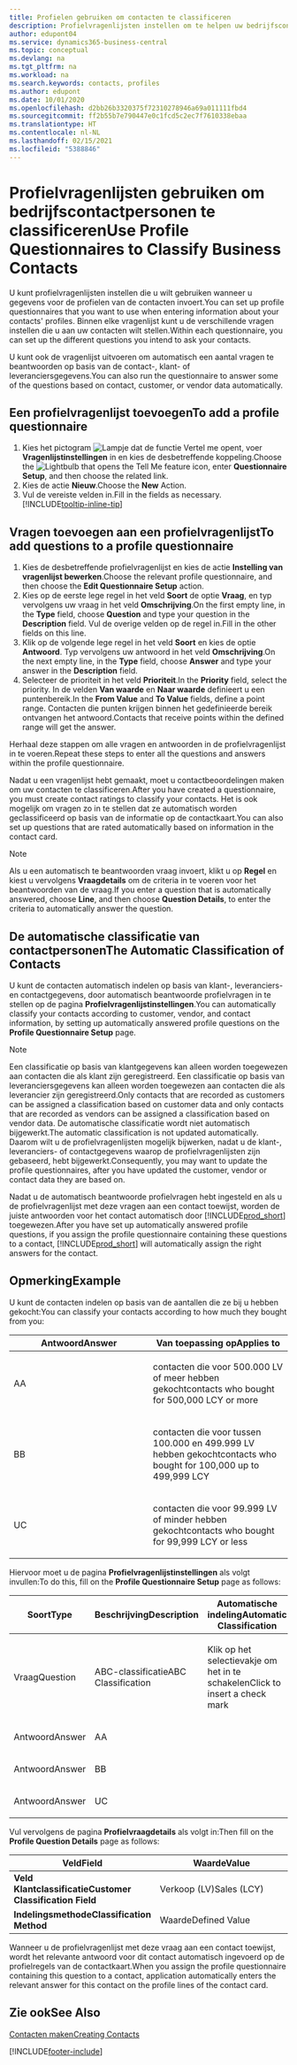 ```yaml
---
title: Profielen gebruiken om contacten te classificeren
description: Profielvragenlijsten instellen om te helpen uw bedrijfscontactpersonen te classificeren
author: edupont04
ms.service: dynamics365-business-central
ms.topic: conceptual
ms.devlang: na
ms.tgt_pltfrm: na
ms.workload: na
ms.search.keywords: contacts, profiles
ms.author: edupont
ms.date: 10/01/2020
ms.openlocfilehash: d2bb26b3320375f72310278946a69a011111fbd4
ms.sourcegitcommit: ff2b55b7e790447e0c1fcd5c2ec7f7610338ebaa
ms.translationtype: HT
ms.contentlocale: nl-NL
ms.lasthandoff: 02/15/2021
ms.locfileid: "5388846"
---
```

# <a name="use-profile-questionnaires-to-classify-business-contacts"></a><span data-ttu-id="ca596-103">Profielvragenlijsten gebruiken om bedrijfscontactpersonen te classificeren</span><span class="sxs-lookup"><span data-stu-id="ca596-103">Use Profile Questionnaires to Classify Business Contacts</span></span>
<span data-ttu-id="ca596-104">U kunt profielvragenlijsten instellen die u wilt gebruiken wanneer u gegevens voor de profielen van de contacten invoert.</span><span class="sxs-lookup"><span data-stu-id="ca596-104">You can set up profile questionnaires that you want to use when entering information about your contacts' profiles.</span></span> <span data-ttu-id="ca596-105">Binnen elke vragenlijst kunt u de verschillende vragen instellen die u aan uw contacten wilt stellen.</span><span class="sxs-lookup"><span data-stu-id="ca596-105">Within each questionnaire, you can set up the different questions you intend to ask your contacts.</span></span>  

<span data-ttu-id="ca596-106">U kunt ook de vragenlijst uitvoeren om automatisch een aantal vragen te beantwoorden op basis van de contact-, klant- of leveranciersgegevens.</span><span class="sxs-lookup"><span data-stu-id="ca596-106">You can also run the questionnaire to answer some of the questions based on contact, customer, or vendor data automatically.</span></span>  

## <a name="to-add-a-profile-questionnaire"></a><span data-ttu-id="ca596-107">Een profielvragenlijst toevoegen</span><span class="sxs-lookup"><span data-stu-id="ca596-107">To add a profile questionnaire</span></span>
1.  <span data-ttu-id="ca596-108">Kies het pictogram ![Lampje dat de functie Vertel me opent](media/ui-search/search_small.png "Vertel me wat u wilt doen"), voer **Vragenlijstinstellingen** in en kies de desbetreffende koppeling.</span><span class="sxs-lookup"><span data-stu-id="ca596-108">Choose the ![Lightbulb that opens the Tell Me feature](media/ui-search/search_small.png "Tell me what you want to do") icon, enter **Questionnaire Setup**, and then choose the related link.</span></span>  
2.  <span data-ttu-id="ca596-109">Kies de actie **Nieuw**.</span><span class="sxs-lookup"><span data-stu-id="ca596-109">Choose the **New** Action.</span></span>  
3.  <span data-ttu-id="ca596-110">Vul de vereiste velden in.</span><span class="sxs-lookup"><span data-stu-id="ca596-110">Fill in the fields as necessary.</span></span> [!INCLUDE[tooltip-inline-tip](includes/tooltip-inline-tip_md.md)]  

## <a name="to-add-questions-to-a-profile-questionnaire"></a><span data-ttu-id="ca596-111">Vragen toevoegen aan een profielvragenlijst</span><span class="sxs-lookup"><span data-stu-id="ca596-111">To add questions to a profile questionnaire</span></span>
1.  <span data-ttu-id="ca596-112">Kies de desbetreffende profielvragenlijst en kies de actie **Instelling van vragenlijst bewerken**.</span><span class="sxs-lookup"><span data-stu-id="ca596-112">Choose the relevant profile questionnaire, and then choose the **Edit Questionnaire Setup** action.</span></span>  
2.  <span data-ttu-id="ca596-113">Kies op de eerste lege regel in het veld **Soort** de optie **Vraag**, en typ vervolgens uw vraag in het veld **Omschrijving**.</span><span class="sxs-lookup"><span data-stu-id="ca596-113">On the first empty line, in the **Type** field, choose **Question** and type your question in the **Description** field.</span></span> <span data-ttu-id="ca596-114">Vul de overige velden op de regel in.</span><span class="sxs-lookup"><span data-stu-id="ca596-114">Fill in the other fields on this line.</span></span>  
3.  <span data-ttu-id="ca596-115">Klik op de volgende lege regel in het veld **Soort** en kies de optie **Antwoord**. Typ vervolgens uw antwoord in het veld **Omschrijving**.</span><span class="sxs-lookup"><span data-stu-id="ca596-115">On the next empty line, in the **Type** field, choose **Answer** and type your answer in the **Description** field.</span></span>  
4.  <span data-ttu-id="ca596-116">Selecteer de prioriteit in het veld **Prioriteit**.</span><span class="sxs-lookup"><span data-stu-id="ca596-116">In the **Priority** field, select the priority.</span></span> <span data-ttu-id="ca596-117">In de velden **Van waarde** en **Naar waarde** definieert u een puntenbereik.</span><span class="sxs-lookup"><span data-stu-id="ca596-117">In the **From Value** and **To Value** fields, define a point range.</span></span> <span data-ttu-id="ca596-118">Contacten die punten krijgen binnen het gedefinieerde bereik ontvangen het antwoord.</span><span class="sxs-lookup"><span data-stu-id="ca596-118">Contacts that receive points within the defined range will get the answer.</span></span>  

<span data-ttu-id="ca596-119">Herhaal deze stappen om alle vragen en antwoorden in de profielvragenlijst in te voeren.</span><span class="sxs-lookup"><span data-stu-id="ca596-119">Repeat these steps to enter all the questions and answers within the profile questionnaire.</span></span>

<span data-ttu-id="ca596-120">Nadat u een vragenlijst hebt gemaakt, moet u contactbeoordelingen maken om uw contacten te classificeren.</span><span class="sxs-lookup"><span data-stu-id="ca596-120">After you have created a questionnaire, you must create contact ratings to classify your contacts.</span></span> <span data-ttu-id="ca596-121">Het is ook mogelijk om vragen zo in te stellen dat ze automatisch worden geclassificeerd op basis van de informatie op de contactkaart.</span><span class="sxs-lookup"><span data-stu-id="ca596-121">You can also set up questions that are rated automatically based on information in the contact card.</span></span>  

> [!NOTE]
> <span data-ttu-id="ca596-122">Als u een automatisch te beantwoorden vraag invoert, klikt u op <STRONG>Regel</STRONG> en kiest u vervolgens <STRONG>Vraagdetails</STRONG> om de criteria in te voeren voor het beantwoorden van de vraag.</span><span class="sxs-lookup"><span data-stu-id="ca596-122">If you enter a question that is automatically answered, choose <STRONG>Line</STRONG>, and then choose <STRONG>Question Details</STRONG>, to enter the criteria to automatically answer the question.</span></span>

## <a name="the-automatic-classification-of-contacts"></a><span data-ttu-id="ca596-123">De automatische classificatie van contactpersonen</span><span class="sxs-lookup"><span data-stu-id="ca596-123">The Automatic Classification of Contacts</span></span>
<span data-ttu-id="ca596-124">U kunt de contacten automatisch indelen op basis van klant-, leveranciers- en contactgegevens, door automatisch beantwoorde profielvragen in te stellen op de pagina **Profielvragenlijstinstellingen**.</span><span class="sxs-lookup"><span data-stu-id="ca596-124">You can automatically classify your contacts according to customer, vendor, and contact information, by setting up automatically answered profile questions on the **Profile Questionnaire Setup** page.</span></span>  

> [!NOTE]
> <span data-ttu-id="ca596-125">Een classificatie op basis van klantgegevens kan alleen worden toegewezen aan contacten die als klant zijn geregistreerd. Een classificatie op basis van leveranciersgegevens kan alleen worden toegewezen aan contacten die als leverancier zijn geregistreerd.</span><span class="sxs-lookup"><span data-stu-id="ca596-125">Only contacts that are recorded as customers can be assigned a classification based on customer data and only contacts that are recorded as vendors can be assigned a classification based on vendor data.</span></span> <span data-ttu-id="ca596-126">De automatische classificatie wordt niet automatisch bijgewerkt.</span><span class="sxs-lookup"><span data-stu-id="ca596-126">The automatic classification is not updated automatically.</span></span> <span data-ttu-id="ca596-127">Daarom wilt u de profielvragenlijsten mogelijk bijwerken, nadat u de klant-, leveranciers- of contactgegevens waarop de profielvragenlijsten zijn gebaseerd, hebt bijgewerkt.</span><span class="sxs-lookup"><span data-stu-id="ca596-127">Consequently, you may want to update the profile questionnaires, after you have updated the customer, vendor or contact data they are based on.</span></span>  

<span data-ttu-id="ca596-128">Nadat u de automatisch beantwoorde profielvragen hebt ingesteld en als u de profielvragenlijst met deze vragen aan een contact toewijst, worden de juiste antwoorden voor het contact automatisch door [!INCLUDE[prod_short](includes/prod_short.md)] toegewezen.</span><span class="sxs-lookup"><span data-stu-id="ca596-128">After you have set up automatically answered profile questions, if you assign the profile questionnaire containing these questions to a contact, [!INCLUDE[prod_short](includes/prod_short.md)] will automatically assign the right answers for the contact.</span></span>  

## <a name="example"></a><span data-ttu-id="ca596-129">Opmerking</span><span class="sxs-lookup"><span data-stu-id="ca596-129">Example</span></span>
<span data-ttu-id="ca596-130">U kunt de contacten indelen op basis van de aantallen die ze bij u hebben gekocht:</span><span class="sxs-lookup"><span data-stu-id="ca596-130">You can classify your contacts according to how much they bought from you:</span></span>

<table>
<colgroup>
<col style="width: 50%" />
<col style="width: 50%" />
</colgroup>
<thead>
<tr class="header">
<th><span data-ttu-id="ca596-131"><strong>Antwoord</strong></span><span class="sxs-lookup"><span data-stu-id="ca596-131"><strong>Answer</strong></span></span></th>
<th><span data-ttu-id="ca596-132"><strong>Van toepassing op</strong></span><span class="sxs-lookup"><span data-stu-id="ca596-132"><strong>Applies to</strong></span></span></th>
</tr>
</thead>
<tbody>
<tr class="odd">
<td><p><span data-ttu-id="ca596-133">A</span><span class="sxs-lookup"><span data-stu-id="ca596-133">A</span></span></p></td>
<td><p><span data-ttu-id="ca596-134">contacten die voor 500.000 LV of meer hebben gekocht</span><span class="sxs-lookup"><span data-stu-id="ca596-134">contacts who bought for 500,000 LCY or more</span></span></p></td>
</tr>
<tr class="even">
<td><p><span data-ttu-id="ca596-135">B</span><span class="sxs-lookup"><span data-stu-id="ca596-135">B</span></span></p></td>
<td><p><span data-ttu-id="ca596-136">contacten die voor tussen 100.000 en 499.999 LV hebben gekocht</span><span class="sxs-lookup"><span data-stu-id="ca596-136">contacts who bought for 100,000 up to 499,999 LCY</span></span></p></td>
</tr>
<tr class="odd">
<td><p><span data-ttu-id="ca596-137">U</span><span class="sxs-lookup"><span data-stu-id="ca596-137">C</span></span></p></td>
<td><p><span data-ttu-id="ca596-138">contacten die voor 99.999 LV of minder hebben gekocht</span><span class="sxs-lookup"><span data-stu-id="ca596-138">contacts who bought for 99,999 LCY or less</span></span></p></td>
</tr>
</tbody>
</table>

<span data-ttu-id="ca596-139">Hiervoor moet u de pagina **Profielvragenlijstinstellingen** als volgt invullen:</span><span class="sxs-lookup"><span data-stu-id="ca596-139">To do this, fill on the **Profile Questionnaire Setup** page as follows:</span></span>


<table>
<colgroup>
<col style="width: 20%" />
<col style="width: 20%" />
<col style="width: 20%" />
<col style="width: 20%" />
<col style="width: 20%" />
</colgroup>
<thead>
<tr class="header">
<th><span data-ttu-id="ca596-140"><strong>Soort</strong></span><span class="sxs-lookup"><span data-stu-id="ca596-140"><strong>Type</strong></span></span></th>
<th><span data-ttu-id="ca596-141"><strong>Beschrijving</strong></span><span class="sxs-lookup"><span data-stu-id="ca596-141"><strong>Description</strong></span></span></th>
<th><span data-ttu-id="ca596-142"><strong>Automatische indeling</strong></span><span class="sxs-lookup"><span data-stu-id="ca596-142"><strong>Automatic Classification</strong></span></span></th>
<th><span data-ttu-id="ca596-143"><strong>Van waarde</strong></span><span class="sxs-lookup"><span data-stu-id="ca596-143"><strong>From Value</strong></span></span></th>
<th><span data-ttu-id="ca596-144"><strong>Naar waarde</strong></span><span class="sxs-lookup"><span data-stu-id="ca596-144"><strong>To Value</strong></span></span></th>
</tr>
</thead>
<tbody>
<tr class="odd">
<td><p><span data-ttu-id="ca596-145">Vraag</span><span class="sxs-lookup"><span data-stu-id="ca596-145">Question</span></span></p></td>
<td><p><span data-ttu-id="ca596-146">ABC-classificatie</span><span class="sxs-lookup"><span data-stu-id="ca596-146">ABC Classification</span></span></p></td>
<td><p><span data-ttu-id="ca596-147">Klik op het selectievakje om het in te schakelen</span><span class="sxs-lookup"><span data-stu-id="ca596-147">Click to insert a check mark</span></span></p></td>
<td><p> </p></td>
<td><p> </p></td>
</tr>
<tr class="even">
<td><p><span data-ttu-id="ca596-148">Antwoord</span><span class="sxs-lookup"><span data-stu-id="ca596-148">Answer</span></span></p></td>
<td><p><span data-ttu-id="ca596-149">A</span><span class="sxs-lookup"><span data-stu-id="ca596-149">A</span></span></p></td>
<td><p> </p></td>
<td><p><span data-ttu-id="ca596-150">500.000</span><span class="sxs-lookup"><span data-stu-id="ca596-150">500,000</span></span></p></td>
<td><p> </p></td>
</tr>
<tr class="odd">
<td><p><span data-ttu-id="ca596-151">Antwoord</span><span class="sxs-lookup"><span data-stu-id="ca596-151">Answer</span></span></p></td>
<td><p><span data-ttu-id="ca596-152">B</span><span class="sxs-lookup"><span data-stu-id="ca596-152">B</span></span></p></td>
<td><p> </p></td>
<td><p><span data-ttu-id="ca596-153">100,000</span><span class="sxs-lookup"><span data-stu-id="ca596-153">100,000</span></span></p></td>
<td><p><span data-ttu-id="ca596-154">499,999</span><span class="sxs-lookup"><span data-stu-id="ca596-154">499,999</span></span></p></td>
</tr>
<tr class="even">
<td><p><span data-ttu-id="ca596-155">Antwoord</span><span class="sxs-lookup"><span data-stu-id="ca596-155">Answer</span></span></p></td>
<td><p><span data-ttu-id="ca596-156">U</span><span class="sxs-lookup"><span data-stu-id="ca596-156">C</span></span></p></td>
<td><p> </p></td>
<td><p> </p></td>
<td><p><span data-ttu-id="ca596-157">99,999</span><span class="sxs-lookup"><span data-stu-id="ca596-157">99,999</span></span></p></td>
</tr>
</tbody>
</table>

<span data-ttu-id="ca596-158">Vul vervolgens de pagina **Profielvraagdetails** als volgt in:</span><span class="sxs-lookup"><span data-stu-id="ca596-158">Then fill on the **Profile Question Details** page as follows:</span></span>
<table>
<colgroup>
<col style="width: 50%" />
<col style="width: 50%" />
</colgroup>
<thead>
<tr class="header">
<th><span data-ttu-id="ca596-159"><strong>Veld</strong></span><span class="sxs-lookup"><span data-stu-id="ca596-159"><strong>Field</strong></span></span></th>
<th><span data-ttu-id="ca596-160"><strong>Waarde</strong></span><span class="sxs-lookup"><span data-stu-id="ca596-160"><strong>Value</strong></span></span></th>
</tr>
</thead>
<tbody>
<tr>
<td><span data-ttu-id="ca596-161"><strong>Veld Klantclassificatie</strong></span><span class="sxs-lookup"><span data-stu-id="ca596-161"><strong>Customer Classification Field</strong></span></span></td>
<td><span data-ttu-id="ca596-162"><emphasis>Verkoop (LV)</emphasis></span><span class="sxs-lookup"><span data-stu-id="ca596-162"><emphasis>Sales (LCY)</emphasis></span></span></td>
</tr>
<tr>
<td><span data-ttu-id="ca596-163"><strong>Indelingsmethode</strong></span><span class="sxs-lookup"><span data-stu-id="ca596-163"><strong>Classification Method</strong></span></span></td>
<td><span data-ttu-id="ca596-164"><emphasis>Waarde</emphasis></span><span class="sxs-lookup"><span data-stu-id="ca596-164"><emphasis>Defined Value</emphasis></span></span></td>
</tr>
</tbody>
</table>

<span data-ttu-id="ca596-165">Wanneer u de profielvragenlijst met deze vraag aan een contact toewijst, wordt het relevante antwoord voor dit contact automatisch ingevoerd op de profielregels van de contactkaart.</span><span class="sxs-lookup"><span data-stu-id="ca596-165">When you assign the profile questionnaire containing this question to a contact, application automatically enters the relevant answer for this contact on the profile lines of the contact card.</span></span>

## <a name="see-also"></a><span data-ttu-id="ca596-166">Zie ook</span><span class="sxs-lookup"><span data-stu-id="ca596-166">See Also</span></span>
[<span data-ttu-id="ca596-167">Contacten maken</span><span class="sxs-lookup"><span data-stu-id="ca596-167">Creating Contacts</span></span>](marketing-create-contact-companies.md)  


[!INCLUDE[footer-include](includes/footer-banner.md)]